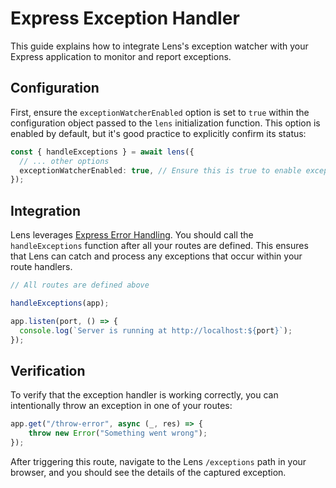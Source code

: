 # Express Exception Handler

This guide explains how to integrate Lens's exception watcher with your Express application to monitor and report exceptions.

## Configuration

First, ensure the `exceptionWatcherEnabled` option is set to `true` within the configuration object passed to the `lens` initialization function. This option is enabled by default, but it's good practice to explicitly confirm its status:

```ts
const { handleExceptions } = await lens({
  // ... other options
  exceptionWatcherEnabled: true, // Ensure this is true to enable exception watching
});
```

## Integration

Lens leverages [Express Error Handling](https://expressjs.com/en/guide/error-handling.html). You should call the `handleExceptions` function after all your routes are defined. This ensures that Lens can catch and process any exceptions that occur within your route handlers.

```ts
// All routes are defined above

handleExceptions(app);

app.listen(port, () => {
  console.log(`Server is running at http://localhost:${port}`);
});
```

## Verification

To verify that the exception handler is working correctly, you can intentionally throw an exception in one of your routes:

```ts
app.get("/throw-error", async (_, res) => {
    throw new Error("Something went wrong");
});
```

After triggering this route, navigate to the Lens `/exceptions` path in your browser, and you should see the details of the captured exception.

